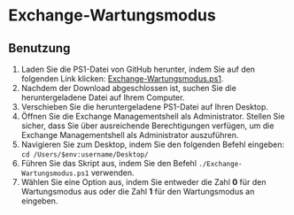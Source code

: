 # Exchange-Wartungsmodus
## Benutzung

1. Laden Sie die PS1-Datei von GitHub herunter, indem Sie auf den folgenden Link klicken: [Exchange-Wartungsmodus.ps1](https://github.com/Try-Homelab/Exchange-Wartungsmodus).
2. Nachdem der Download abgeschlossen ist, suchen Sie die heruntergeladene Datei auf Ihrem Computer.
3. Verschieben Sie die heruntergeladene PS1-Datei auf Ihren Desktop.
4. Öffnen Sie die Exchange Managementshell als Administrator. Stellen Sie sicher, dass Sie über ausreichende Berechtigungen verfügen, um die Exchange Managementshell als Administrator auszuführen.
5. Navigieren Sie zum Desktop, indem Sie den folgenden Befehl eingeben: `cd /Users/$env:username/Desktop/`
6. Führen Sie das Skript aus, indem Sie den Befehl `./Exchange-Wartungsmodus.ps1` verwenden.
7. Wählen Sie eine Option aus, indem Sie entweder die Zahl **0** für den Wartungsmodus aus oder die Zahl **1** für den Wartungsmodus an eingeben.
